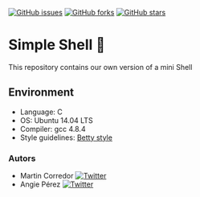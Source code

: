 [![GitHub issues](https://img.shields.io/github/issues/xioperez01/simple_shell)](https://github.com/xioperez01/simple_shell/issues)
[![GitHub forks](https://img.shields.io/github/forks/xioperez01/simple_shell?color=orange)](https://github.com/xioperez01/simple_shell/network)
[![GitHub stars](https://img.shields.io/github/stars/xioperez01/simple_shell?color=blueviolet)](https://github.com/xioperez01/simple_shell/stargazers)
# Simple Shell :shell: #
This repository contains our own version of a mini Shell
## Environment ##
* Language: C
* OS: Ubuntu 14.04 LTS
* Compiler: gcc 4.8.4
* Style guidelines: [Betty style](https://github.com/holbertonschool/Betty/wiki)
### Autors ##
* Martin Corredor [![Twitter](https://img.shields.io/twitter/url?style=social&url=https%3A%2F%2Ftwitter.com%2FRichi_Corredor)](https://twitter.com/intent/tweet?text=Wow:&url=https%3A%2F%2Fgithub.com%2Fxioperez01%2Fsimple_shell)
* Angie Pérez [![Twitter](https://img.shields.io/twitter/url?style=social&url=https%3A%2F%2Ftwitter.com%2Fxiommyperez)](https://twitter.com/intent/tweet?text=Wow:&url=https%3A%2F%2Fgithub.com%2Fxioperez01%2Fsimple_shell)
